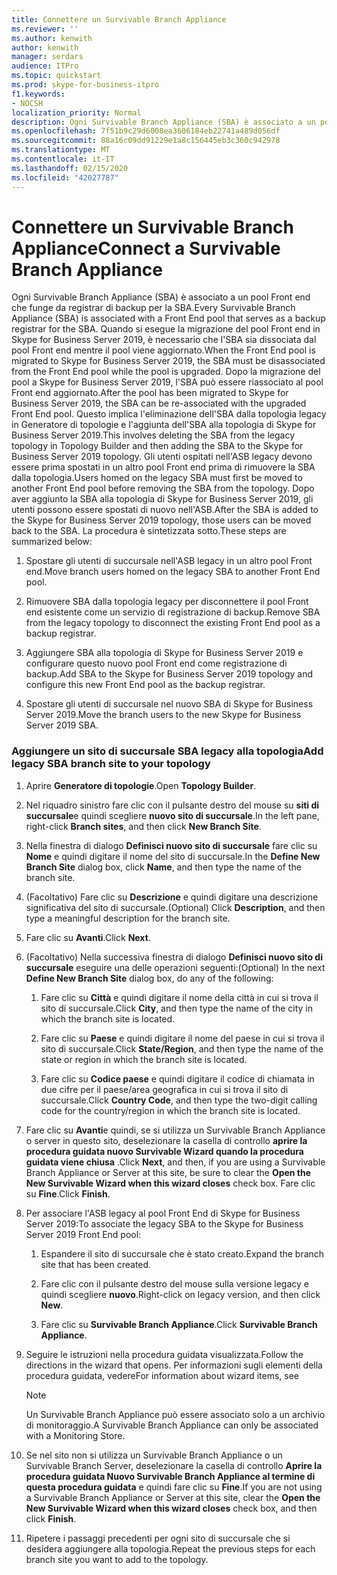 ```yaml
---
title: Connettere un Survivable Branch Appliance
ms.reviewer: ''
ms.author: kenwith
author: kenwith
manager: serdars
audience: ITPro
ms.topic: quickstart
ms.prod: skype-for-business-itpro
f1.keywords:
- NOCSH
localization_priority: Normal
description: Ogni Survivable Branch Appliance (SBA) è associato a un pool Front end che funge da registrar di backup per la SBA. Quando si esegue la migrazione del pool Front end su Skype for Business Server 2019, è necessario che l'SBA sia dissociata dal pool Front end quando il pool viene aggiornato, una volta che il pool è stato migrato su Skype for Business Server 2019, l'SBA può essere riassociato all'aggiornamento anteriore E pool ND. Questo implica l'eliminazione dell'SBA dalla topologia legacy in Generatore di topologie e l'aggiunta dell'SBA alla topologia di Skype for Business Server 2019. Gli utenti ospitati nell'ASB legacy devono essere prima spostati in un altro pool Front end prima di rimuovere la SBA dalla topologia. Dopo aver aggiunto l'SBA alla topologia di Skype for Business Server 2019, gli utenti possono quindi essere spostati di nuovo nell'ASB. La procedura è sintetizzata sotto.
ms.openlocfilehash: 7f51b9c29d6008ea3606184eb22741a489d056df
ms.sourcegitcommit: 88a16c09dd91229e1a8c156445eb3c360c942978
ms.translationtype: MT
ms.contentlocale: it-IT
ms.lasthandoff: 02/15/2020
ms.locfileid: "42027787"
---
```

# <a name="connect-a-survivable-branch-appliance"></a><span data-ttu-id="dec29-108">Connettere un Survivable Branch Appliance</span><span class="sxs-lookup"><span data-stu-id="dec29-108">Connect a Survivable Branch Appliance</span></span>

<span data-ttu-id="dec29-109">Ogni Survivable Branch Appliance (SBA) è associato a un pool Front end che funge da registrar di backup per la SBA.</span><span class="sxs-lookup"><span data-stu-id="dec29-109">Every Survivable Branch Appliance (SBA) is associated with a Front End pool that serves as a backup registrar for the SBA.</span></span> <span data-ttu-id="dec29-110">Quando si esegue la migrazione del pool Front end in Skype for Business Server 2019, è necessario che l'SBA sia dissociata dal pool Front end mentre il pool viene aggiornato.</span><span class="sxs-lookup"><span data-stu-id="dec29-110">When the Front End pool is migrated to Skype for Business Server 2019, the SBA must be disassociated from the Front End pool while the pool is upgraded.</span></span> <span data-ttu-id="dec29-111">Dopo la migrazione del pool a Skype for Business Server 2019, l'SBA può essere riassociato al pool Front end aggiornato.</span><span class="sxs-lookup"><span data-stu-id="dec29-111">After the pool has been migrated to Skype for Business Server 2019, the SBA can be re-associated with the upgraded Front End pool.</span></span> <span data-ttu-id="dec29-112">Questo implica l'eliminazione dell'SBA dalla topologia legacy in Generatore di topologie e l'aggiunta dell'SBA alla topologia di Skype for Business Server 2019.</span><span class="sxs-lookup"><span data-stu-id="dec29-112">This involves deleting the SBA from the legacy topology in Topology Builder and then adding the SBA to the Skype for Business Server 2019 topology.</span></span> <span data-ttu-id="dec29-113">Gli utenti ospitati nell'ASB legacy devono essere prima spostati in un altro pool Front end prima di rimuovere la SBA dalla topologia.</span><span class="sxs-lookup"><span data-stu-id="dec29-113">Users homed on the legacy SBA must first be moved to another Front End pool before removing the SBA from the topology.</span></span> <span data-ttu-id="dec29-114">Dopo aver aggiunto la SBA alla topologia di Skype for Business Server 2019, gli utenti possono essere spostati di nuovo nell'ASB.</span><span class="sxs-lookup"><span data-stu-id="dec29-114">After the SBA is added to the Skype for Business Server 2019 topology, those users can be moved back to the SBA.</span></span> <span data-ttu-id="dec29-115">La procedura è sintetizzata sotto.</span><span class="sxs-lookup"><span data-stu-id="dec29-115">These steps are summarized below:</span></span>
  
1. <span data-ttu-id="dec29-116">Spostare gli utenti di succursale nell'ASB legacy in un altro pool Front end.</span><span class="sxs-lookup"><span data-stu-id="dec29-116">Move branch users homed on the legacy SBA to another Front End pool.</span></span>
    
2. <span data-ttu-id="dec29-117">Rimuovere SBA dalla topologia legacy per disconnettere il pool Front end esistente come un servizio di registrazione di backup.</span><span class="sxs-lookup"><span data-stu-id="dec29-117">Remove SBA from the legacy topology to disconnect the existing Front End pool as a backup registrar.</span></span>
    
3. <span data-ttu-id="dec29-118">Aggiungere SBA alla topologia di Skype for Business Server 2019 e configurare questo nuovo pool Front end come registrazione di backup.</span><span class="sxs-lookup"><span data-stu-id="dec29-118">Add SBA to the Skype for Business Server 2019 topology and configure this new Front End pool as the backup registrar.</span></span> 
    
4. <span data-ttu-id="dec29-119">Spostare gli utenti di succursale nel nuovo SBA di Skype for Business Server 2019.</span><span class="sxs-lookup"><span data-stu-id="dec29-119">Move the branch users to the new Skype for Business Server 2019 SBA.</span></span>
    
### <a name="add-legacy-sba-branch-site-to-your-topology"></a><span data-ttu-id="dec29-120">Aggiungere un sito di succursale SBA legacy alla topologia</span><span class="sxs-lookup"><span data-stu-id="dec29-120">Add legacy SBA branch site to your topology</span></span>

1. <span data-ttu-id="dec29-121">Aprire **Generatore di topologie**.</span><span class="sxs-lookup"><span data-stu-id="dec29-121">Open **Topology Builder**.</span></span>
    
2. <span data-ttu-id="dec29-122">Nel riquadro sinistro fare clic con il pulsante destro del mouse su **siti di succursale**e quindi scegliere **nuovo sito di succursale**.</span><span class="sxs-lookup"><span data-stu-id="dec29-122">In the left pane, right-click **Branch sites**, and then click **New Branch Site**.</span></span>
    
3. <span data-ttu-id="dec29-123">Nella finestra di dialogo **Definisci nuovo sito di succursale** fare clic su **Nome** e quindi digitare il nome del sito di succursale.</span><span class="sxs-lookup"><span data-stu-id="dec29-123">In the **Define New Branch Site** dialog box, click **Name**, and then type the name of the branch site.</span></span>
    
4. <span data-ttu-id="dec29-124">(Facoltativo) Fare clic su **Descrizione** e quindi digitare una descrizione significativa del sito di succursale.</span><span class="sxs-lookup"><span data-stu-id="dec29-124">(Optional) Click **Description**, and then type a meaningful description for the branch site.</span></span>
    
5. <span data-ttu-id="dec29-125">Fare clic su **Avanti**.</span><span class="sxs-lookup"><span data-stu-id="dec29-125">Click **Next**.</span></span>
    
6. <span data-ttu-id="dec29-126">(Facoltativo) Nella successiva finestra di dialogo **Definisci nuovo sito di succursale** eseguire una delle operazioni seguenti:</span><span class="sxs-lookup"><span data-stu-id="dec29-126">(Optional) In the next **Define New Branch Site** dialog box, do any of the following:</span></span> 
    
    1. <span data-ttu-id="dec29-127">Fare clic su **Città** e quindi digitare il nome della città in cui si trova il sito di succursale.</span><span class="sxs-lookup"><span data-stu-id="dec29-127">Click **City**, and then type the name of the city in which the branch site is located.</span></span>
    
    2. <span data-ttu-id="dec29-128">Fare clic su **Paese** e quindi digitare il nome del paese in cui si trova il sito di succursale.</span><span class="sxs-lookup"><span data-stu-id="dec29-128">Click **State/Region**, and then type the name of the state or region in which the branch site is located.</span></span>
    
    3. <span data-ttu-id="dec29-129">Fare clic su **Codice paese** e quindi digitare il codice di chiamata in due cifre per il paese/area geografica in cui si trova il sito di succursale.</span><span class="sxs-lookup"><span data-stu-id="dec29-129">Click **Country Code**, and then type the two-digit calling code for the country/region in which the branch site is located.</span></span>
    
7. <span data-ttu-id="dec29-130">Fare clic su **Avanti**e quindi, se si utilizza un Survivable Branch Appliance o server in questo sito, deselezionare la casella di controllo **aprire la procedura guidata nuovo Survivable Wizard quando la procedura guidata viene chiusa** .</span><span class="sxs-lookup"><span data-stu-id="dec29-130">Click **Next**, and then, if you are using a Survivable Branch Appliance or Server at this site, be sure to clear the **Open the New Survivable Wizard when this wizard closes** check box.</span></span> <span data-ttu-id="dec29-131">Fare clic su **Fine**.</span><span class="sxs-lookup"><span data-stu-id="dec29-131">Click **Finish**.</span></span>
    
8. <span data-ttu-id="dec29-132">Per associare l'ASB legacy al pool Front End di Skype for Business Server 2019:</span><span class="sxs-lookup"><span data-stu-id="dec29-132">To associate the legacy SBA to the Skype for Business Server 2019 Front End pool:</span></span>
    
    1. <span data-ttu-id="dec29-133">Espandere il sito di succursale che è stato creato.</span><span class="sxs-lookup"><span data-stu-id="dec29-133">Expand the branch site that has been created.</span></span> 
    
    2. <span data-ttu-id="dec29-134">Fare clic con il pulsante destro del mouse sulla versione legacy e quindi scegliere **nuovo**.</span><span class="sxs-lookup"><span data-stu-id="dec29-134">Right-click on legacy version, and then click **New**.</span></span>
    
    3. <span data-ttu-id="dec29-135">Fare clic su **Survivable Branch Appliance**.</span><span class="sxs-lookup"><span data-stu-id="dec29-135">Click **Survivable Branch Appliance**.</span></span>
    
9. <span data-ttu-id="dec29-136">Seguire le istruzioni nella procedura guidata visualizzata.</span><span class="sxs-lookup"><span data-stu-id="dec29-136">Follow the directions in the wizard that opens.</span></span> <span data-ttu-id="dec29-137">Per informazioni sugli elementi della procedura guidata, vedere</span><span class="sxs-lookup"><span data-stu-id="dec29-137">For information about wizard items, see</span></span>    
   <!-- [Define a Survivable Branch Appliance or Server in Lync 2013](https://technet.microsoft.com/library/gg398280(v=ocs.15).aspx). -->
   <!-- The above link points to un-rebranded 2013 content we will need to discuss rebrand or bring forward -->
    
    > [!NOTE]
    > <span data-ttu-id="dec29-138">Un Survivable Branch Appliance può essere associato solo a un archivio di monitoraggio.</span><span class="sxs-lookup"><span data-stu-id="dec29-138">A Survivable Branch Appliance can only be associated with a Monitoring Store.</span></span> 
  
10. <span data-ttu-id="dec29-139">Se nel sito non si utilizza un Survivable Branch Appliance o un Survivable Branch Server, deselezionare la casella di controllo **Aprire la procedura guidata Nuovo Survivable Branch Appliance al termine di questa procedura guidata** e quindi fare clic su **Fine**.</span><span class="sxs-lookup"><span data-stu-id="dec29-139">If you are not using a Survivable Branch Appliance or Server at this site, clear the **Open the New Survivable Wizard when this wizard closes** check box, and then click **Finish**.</span></span>
    
11. <span data-ttu-id="dec29-140">Ripetere i passaggi precedenti per ogni sito di succursale che si desidera aggiungere alla topologia.</span><span class="sxs-lookup"><span data-stu-id="dec29-140">Repeat the previous steps for each branch site you want to add to the topology.</span></span>
    

